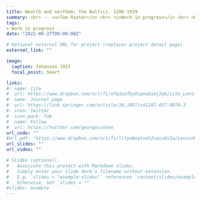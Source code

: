 ```yaml
---
title: Wealth and serfdom: the Baltics, 1200-1939
summary: <br> -- <u>Tom Raster</u> <br> <i>Work in progress</i> <br> <br> I quantify the wealth of noble landowners and (freed) serfs in Estonia and Latvia from the beginning of the colonization by Baltic Germans in the 1200s to the end of the first period of independence in 1939. To this end, I collect extensive data on the landholdings of individual Baltic Germans and their families and show how their wealth recovers following shocks (plagues, wars, and conquests). I also document the slow rise in landownership among formerly enserfed ethnic Estonians and Latvians following the abolition of serfdom in 1816-9. The wealth gap between Baltic Germans and ethnic Estonians and Latvians only significantly closed following land reforms after the independence from Russia in 1918-9.
tags:
- Work in progress
date: "2022-09-27T00:00:00Z"

# Optional external URL for project (replaces project detail page).
external_link: ""

image:
  caption: Johansen 1933
  focal_point: Smart

links:
#- name: Cite
#  url: https://www.dropbox.com/scl/fi/ofq3zofby9ipowbimj7pk/cite_Lensink_Raster_Timmer_2017_Liquidity-Constraints-and-Willingness-to-Pay-for-Solar-Lamps-and-Water-Filters-in-Jakarta.txt?rlkey=3nf7i4o6kbrpoz6po7ecy8lo1&dl=0
#- name: Journal page
#  url: https://link.springer.com/article/10.1057/s41287-017-0078-3
#- icon: twitter
#  icon_pack: fab
#  name: Follow
#  url: https://twitter.com/georgecushen
url_code: ""
#url_pdf: "https://www.dropbox.com/scl/fi/lltyn8eqtuoh2voiu8s3a/Lensink_Raster_Timmer_2017_Liquidity-Constraints-and-Willingness-to-Pay-for-Solar-Lamps-and-Water-Filters-in-Jakarta.pdf?rlkey=2zs3qsxio2x4849ipge4t2yar&dl=0"
url_slides: ""
url_video: ""

# Slides (optional).
#   Associate this project with Markdown slides.
#   Simply enter your slide deck's filename without extension.
#   E.g. `slides = "example-slides"` references `content/slides/example-slides.md`.
#   Otherwise, set `slides = ""`.
#slides: example
---
```



